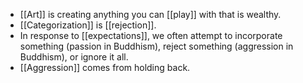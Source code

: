 - [[Art]] is creating anything you can [[play]] with that is wealthy.
- [[Categorization]] is [[rejection]].
- In response to [[expectations]], we often attempt to incorporate something (passion in Buddhism), reject something (aggression in Buddhism), or ignore it all.
- [[Aggression]] comes from holding back.